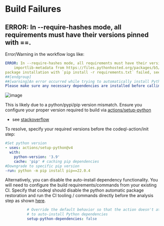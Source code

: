 # Build Failures

## ERROR: In --require-hashes mode, all requirements must have their versions pinned with ==.

Error/Warning in the workflow logs like:

```yml
ERROR: In --require-hashes mode, all requirements must have their versions pinned with ==. These do not:
    importlib-metadata from https://files.pythonhosted.org/packages/b5/64/ef29a63cf08f047bb7fb22ab0f1f774b87eed0bb46d067a5a524798a4af8/importlib_metadata-5.0.0-py3-none-any.whl (from alembic==1.8.1->-r requirements.txt (line ###))
package installation with `pip install -r requirements.txt` failed, see error above
##[endgroup]
##[warning]An error occurred while trying to automatically install Python dependencies: Error: The process '/usr/bin/python3' failed with exit code 1
Please make sure any necessary dependencies are installed before calling the codeql-action/analyze step, and add a 'setup-python-dependencies: false' argument to this step to disable our automatic dependency installation and avoid this warning.
```
![image](https://user-images.githubusercontent.com/1760475/198150549-61326671-e7cc-4cbc-b640-4858fe294f93.png)


This is likely due to a python/pypi/pip version mismatch.  Ensure you configure your proper version required to build via [actions/setup-python](https://github.com/actions/setup-python/blob/main/docs/advanced-usage.md#using-the-python-version-input)
- see [stackoverflow](https://stackoverflow.com/a/72980455/343347)

To resolve, specify your required versions before the codeql-action/init step:
```yml
#Set python version
- uses: actions/setup-python@v4
  with:
    python-version: '3.9' 
    cache: 'pip' # caching pip dependencies
#Downgrade to specific pip version
-run: python -m pip install pip==22.0.4
```

Alternatively, you can disable the auto-install dependency functionality. You will need to configure the build requirements/commands from your existing CI.  Specify that codeql should disable the python automatic package restoration and run the CI tooling / commands directly before the analysis step as shown [here](https://docs.github.com/en/code-security/code-scanning/automatically-scanning-your-code-for-vulnerabilities-and-errors/configuring-code-scanning#analyzing-python-dependencies).
```yml
          # Override the default behavior so that the action doesn't attempt
          # to auto-install Python dependencies
          setup-python-dependencies: false
```